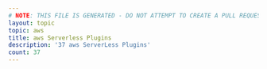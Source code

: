 ```yaml
---
# NOTE: THIS FILE IS GENERATED - DO NOT ATTEMPT TO CREATE A PULL REQUEST TO UPDATE THE DATA. 
layout: topic
topic: aws
title: aws Serverless Plugins
description: '37 aws ServerLess Plugins'
count: 37
---
```

